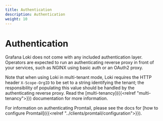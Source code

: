 ```yaml
---
title: Authentication
description: Authentication
weight: 10
---
```

# Authentication

Grafana Loki does not come with any included authentication layer. Operators are
expected to run an authenticating reverse proxy in front of your services, such
as NGINX using basic auth or an OAuth2 proxy.

Note that when using Loki in multi-tenant mode, Loki requires the HTTP header
`X-Scope-OrgID` to be set to a string identifying the tenant; the responsibility
of populating this value should be handled by the authenticating reverse proxy.
Read the [multi-tenancy]({{<relref "multi-tenancy">}}) documentation for more information.

For information on authenticating Promtail, please see the docs for [how to
configure Promtail]({{<relref "../clients/promtail/configuration">}}).
